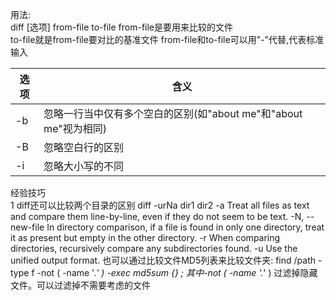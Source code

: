 
用法:  
diff [选项] from-file to-file
from-file是要用来比较的文件  
to-file就是from-file要对比的基准文件
from-file和to-file可以用"-"代替,代表标准输入


选项 | 含义
---|---
-b | 忽略一行当中仅有多个空白的区别(如"about me"和"about    me"视为相同)
-B | 忽略空白行的区别
-i | 忽略大小写的不同



经验技巧  
1 diff还可以比较两个目录的区别
diff -urNa dir1 dir2
-a Treat all files as text and compare them line-by-line, even if they do not seem to be text.
-N, --new-file In directory comparison, if a file is found in only one directory, treat it as present but empty in the other directory.
-r When comparing directories, recursively compare any subdirectories found.
-u Use the unified output format.
也可以通过比较文件MD5列表来比较文件夹:
find /path -type f -not \( -name '.*' \) -exec md5sum {} \;
其中-not \( -name '.*' \)  过滤掉隐藏文件。可以过滤掉不需要考虑的文件




